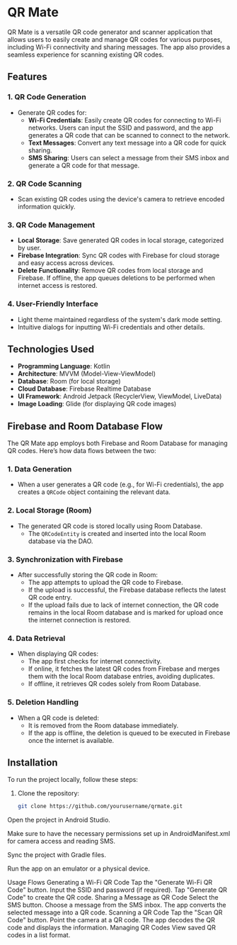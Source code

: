 # QR Mate

QR Mate is a versatile QR code generator and scanner application that allows users to easily create and manage QR codes for various purposes, including Wi-Fi connectivity and sharing messages. The app also provides a seamless experience for scanning existing QR codes.

## Features

### 1. QR Code Generation
- Generate QR codes for:
  - **Wi-Fi Credentials**: Easily create QR codes for connecting to Wi-Fi networks. Users can input the SSID and password, and the app generates a QR code that can be scanned to connect to the network.
  - **Text Messages**: Convert any text message into a QR code for quick sharing.
  - **SMS Sharing**: Users can select a message from their SMS inbox and generate a QR code for that message.

### 2. QR Code Scanning
- Scan existing QR codes using the device's camera to retrieve encoded information quickly.

### 3. QR Code Management
- **Local Storage**: Save generated QR codes in local storage, categorized by user.
- **Firebase Integration**: Sync QR codes with Firebase for cloud storage and easy access across devices.
- **Delete Functionality**: Remove QR codes from local storage and Firebase. If offline, the app queues deletions to be performed when internet access is restored.

### 4. User-Friendly Interface
- Light theme maintained regardless of the system's dark mode setting.
- Intuitive dialogs for inputting Wi-Fi credentials and other details.

## Technologies Used
- **Programming Language**: Kotlin
- **Architecture**: MVVM (Model-View-ViewModel)
- **Database**: Room (for local storage)
- **Cloud Database**: Firebase Realtime Database
- **UI Framework**: Android Jetpack (RecyclerView, ViewModel, LiveData)
- **Image Loading**: Glide (for displaying QR code images)

## Firebase and Room Database Flow

The QR Mate app employs both Firebase and Room Database for managing QR codes. Here’s how data flows between the two:

### 1. **Data Generation**
- When a user generates a QR code (e.g., for Wi-Fi credentials), the app creates a `QRCode` object containing the relevant data.

### 2. **Local Storage (Room)**
- The generated QR code is stored locally using Room Database. 
  - The `QRCodeEntity` is created and inserted into the local Room database via the DAO.

### 3. **Synchronization with Firebase**
- After successfully storing the QR code in Room:
  - The app attempts to upload the QR code to Firebase.
  - If the upload is successful, the Firebase database reflects the latest QR code entry.
  - If the upload fails due to lack of internet connection, the QR code remains in the local Room database and is marked for upload once the internet connection is restored.

### 4. **Data Retrieval**
- When displaying QR codes:
  - The app first checks for internet connectivity.
  - If online, it fetches the latest QR codes from Firebase and merges them with the local Room database entries, avoiding duplicates.
  - If offline, it retrieves QR codes solely from Room Database.

### 5. **Deletion Handling**
- When a QR code is deleted:
  - It is removed from the Room database immediately.
  - If the app is offline, the deletion is queued to be executed in Firebase once the internet is available.

## Installation

To run the project locally, follow these steps:

1. Clone the repository:
   ```bash
   git clone https://github.com/yourusername/qrmate.git
Open the project in Android Studio.

Make sure to have the necessary permissions set up in AndroidManifest.xml for camera access and reading SMS.

Sync the project with Gradle files.

Run the app on an emulator or a physical device.

Usage Flows
Generating a Wi-Fi QR Code
Tap the "Generate Wi-Fi QR Code" button.
Input the SSID and password (if required).
Tap "Generate QR Code" to create the QR code.
Sharing a Message as QR Code
Select the SMS button.
Choose a message from the SMS inbox.
The app converts the selected message into a QR code.
Scanning a QR Code
Tap the "Scan QR Code" button.
Point the camera at a QR code.
The app decodes the QR code and displays the information.
Managing QR Codes
View saved QR codes in a list format.
